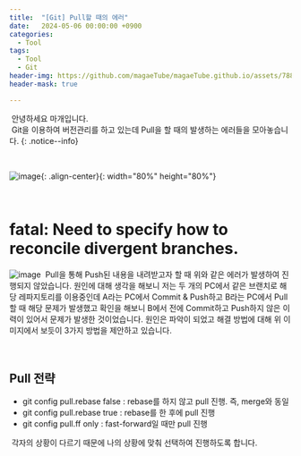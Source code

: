 ```yaml
---
title:  "[Git] Pull할 때의 에러"
date:   2024-05-06 00:00:00 +0900
categories:
  - Tool
tags:
  - Tool
  - Git
header-img: https://github.com/magaeTube/magaeTube.github.io/assets/78892113/f42a15cb-4401-4810-88e6-d777ee29ee52
header-mask: true

---
```


&nbsp;안녕하세요 마개입니다.  
&nbsp;Git을 이용하여 버전관리를 하고 있는데 Pull을 할 때의 발생하는 에러들을 모아놓습니다.
{: .notice--info}

<br>

![image](https://github.com/magaeTube/magaeTube.github.io/assets/78892113/f42a15cb-4401-4810-88e6-d777ee29ee52){: .align-center}{: width="80%" height="80%"} 

<br>

# fatal: Need to specify how to reconcile divergent branches.

![image](https://github.com/magaeTube/magaeTube.github.io/assets/78892113/b6ca80e8-67e7-4314-9c82-0eab9050f925)
&nbsp;Pull을 통해 Push된 내용을 내려받고자 할 때 위와 같은 에러가 발생하여 진행되지 않았습니다. 원인에 대해 생각을 해보니 저는 두 개의 PC에서 같은 브랜치로 해당 레파지토리를 이용중인데 A라는 PC에서 Commit & Push하고 B라는 PC에서 Pull할 때 해당 문제가 발생했고 확인을 해보니 B에서 전에 Commit하고 Push하지 않은 이력이 있어서 문제가 발생한 것이었습니다. 원인은 파악이 되었고 해결 방법에 대해 위 이미지에서 보듯이 3가지 방법을 제안하고 있습니다. 

<br>

## Pull 전략
* git config pull.rebase false : rebase를 하지 않고 pull 진행. 즉, merge와 동일
* git config pull.rebase true : rebase를 한 후에 pull 진행
* git config pull.ff only : fast-forward일 때만 pull 진행

&nbsp;각자의 상황이 다르기 때문에 나의 상황에 맞춰 선택하여 진행하도록 합니다.